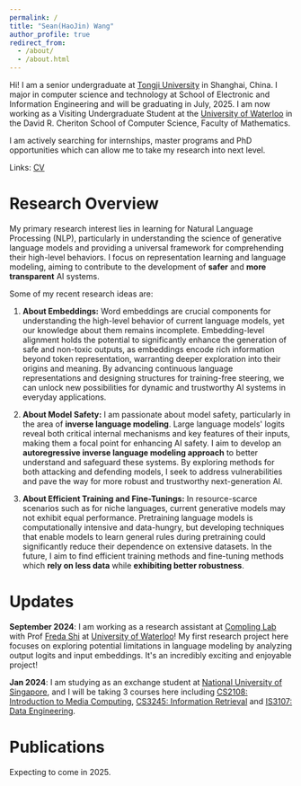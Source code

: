 ```yaml
---
permalink: /
title: "Sean(HaoJin) Wang"
author_profile: true
redirect_from: 
  - /about/
  - /about.html
---
```


Hi! I am a senior undergraduate at [Tongji University](https://en.tongji.edu.cn/) in Shanghai, China. I major in computer science and technology at School of Electronic and Information Engineering and will be graduating in July, 2025. I am now working as a Visiting Undergraduate Student at the [University of Waterloo](https://uwaterloo.ca/) in the David R. Cheriton School of Computer Science, Faculty of Mathematics.

I am actively searching for internships, master programs and PhD opportunities which can allow me to take my research into next level.

Links: [CV](../assets/Sean.pdf)


Research Overview
======
My primary research interest lies in learning for Natural Language Processing (NLP), particularly in understanding the science of generative language models and providing a universal framework for comprehending their high-level behaviors. I focus on representation learning and language modeling, aiming to contribute to the development of **safer** and **more transparent** AI systems.

Some of my recent research ideas are:

1. **About Embeddings:** Word embeddings are crucial components for understanding the high-level behavior of current language models, yet our knowledge about them remains incomplete. Embedding-level alignment holds the potential to significantly enhance the generation of safe and non-toxic outputs, as embeddings encode rich information beyond token representation, warranting deeper exploration into their origins and meaning. By advancing continuous language representations and designing structures for training-free steering, we can unlock new possibilities for dynamic and trustworthy AI systems in everyday applications.

2. **About Model Safety:** I am passionate about model safety, particularly in the area of **inverse language modeling**. Large language models' logits reveal both critical internal mechanisms and key features of their inputs, making them a focal point for enhancing AI safety. I aim to develop an **autoregressive inverse language modeling approach** to better understand and safeguard these systems. By exploring methods for both attacking and defending models, I seek to address vulnerabilities and pave the way for more robust and trustworthy next-generation AI.

3. **About Efficient Training and Fine-Tunings:** In resource-scarce scenarios such as for niche languages, current generative models may not exhibit equal performance. Pretraining language models is computationally intensive and data-hungry, but developing techniques that enable models to learn general rules during pretraining could significantly reduce their dependence on extensive datasets. In the future, I aim to find efficient training methods and fine-tuning methods which **rely on less data** while **exhibiting better robustness**. 

Updates
======
**September 2024**: I am working as a research assistant at [Compling Lab](https://compling-wat.com/) with Prof [Freda Shi](https://home.ttic.edu/~freda/) at [University of Waterloo](https://uwaterloo.ca/)! My first research project here focuses on exploring potential limitations in language modeling by analyzing output logits and input embeddings. It's an incredibly exciting and enjoyable project!

**Jan 2024**: I am studying as an exchange student at [National University of Singapore](https://nus.edu.sg/), and I will be taking 3 courses here including [CS2108: Introduction to Media Computing](https://nusmods.com/courses/CS2108/introduction-to-media-computing), [CS3245: Information Retrieval](https://nusmods.com/courses/CS3245/information-retrieval) and [IS3107: Data Engineering](https://nusmods.com/courses/IS3107/data-engineering).

Publications
======
Expecting to come in 2025.